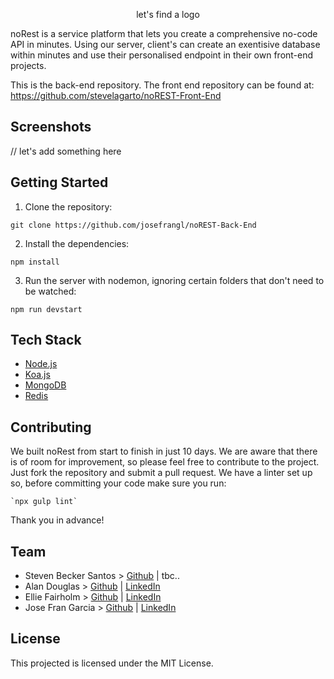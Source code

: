 <p align="center">
  let's find a logo
</p>

noRest is a service platform that lets you create a comprehensive no-code API in minutes. Using our server, client's can create an exentisive database within minutes and use their personalised endpoint in their own front-end projects.

This is the back-end repository. The front end repository can be found at: https://github.com/stevelagarto/noREST-Front-End

## Screenshots

// let's add something here

## Getting Started

1. Clone the repository:
```
git clone https://github.com/josefrangl/noREST-Back-End
```
2. Install the dependencies:
```
npm install
```
3. Run the server with nodemon, ignoring certain folders that don't need to be watched:
```
npm run devstart
```

## Tech Stack

- [Node.js](https://reactjs.org/)
- [Koa.js](https://www.typescriptlang.org/)
- [MongoDB](https://reactjs.org/)
- [Redis](https://www.typescriptlang.org/)

## Contributing

We built noRest from start to finish in just 10 days.  We are aware that there is of room for improvement, so please feel free to contribute to the project.  Just fork the repository and submit a pull request.  We have a linter set up so, before committing your code make sure you run:
```
`npx gulp lint`
```
Thank you in advance!

## Team

- Steven Becker Santos > [Github](https://github.com/stevelagarto) | tbc..
- Alan Douglas > [Github](https://github.com/alandouglas96) | [LinkedIn](https://www.linkedin.com/in/alan-douglas-aranda-824a3481/)
- Ellie Fairholm > [Github](https://github.com/elliefairholm) | [LinkedIn](https://www.linkedin.com/in/elliefairholm/)
- Jose Fran Garcia > [Github](https://github.com/josefrangl) | [LinkedIn](https://www.linkedin.com/in/josefrangl/)

## License

This projected is licensed under the MIT License.

